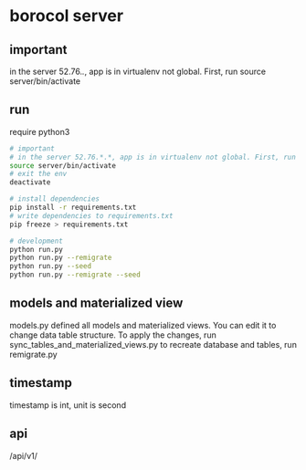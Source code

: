 # borocol server

## important
in the server 52.76.*.*, app is in virtualenv not global. First, run source server/bin/activate


## run
require python3
``` bash
# important
# in the server 52.76.*.*, app is in virtualenv not global. First, run follow cmd to enter switch to the env
source server/bin/activate
# exit the env
deactivate

# install dependencies
pip install -r requirements.txt
# write dependencies to requirements.txt
pip freeze > requirements.txt

# development
python run.py
python run.py --remigrate
python run.py --seed
python run.py --remigrate --seed
```
## models and materialized view
models.py defined all models and materialized views. You can edit it to change data table structure. To apply the changes, run sync_tables_and_materialized_views.py
to recreate database and tables, run
remigrate.py

## timestamp
timestamp is int, unit is second

## api
/api/v1/
